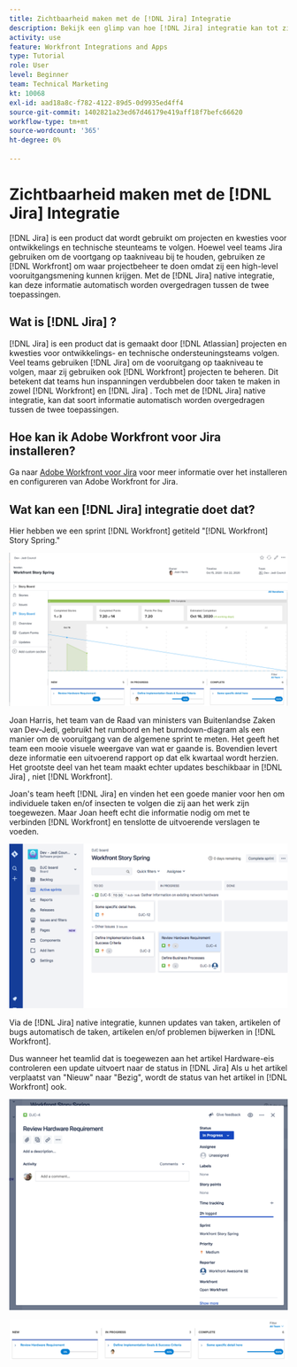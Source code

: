 ```yaml
---
title: Zichtbaarheid maken met de [!DNL Jira] Integratie
description: Bekijk een glimp van hoe [!DNL Jira] integratie kan tot zichtbaarheid in uw team leiden.
activity: use
feature: Workfront Integrations and Apps
type: Tutorial
role: User
level: Beginner
team: Technical Marketing
kt: 10068
exl-id: aad18a8c-f782-4122-89d5-0d9935ed4ff4
source-git-commit: 1402821a23ed67d46179e419aff18f7befc66620
workflow-type: tm+mt
source-wordcount: '365'
ht-degree: 0%

---
```


# Zichtbaarheid maken met de [!DNL Jira] Integratie

[!DNL Jira]  is een product dat wordt gebruikt om projecten en kwesties voor ontwikkelings en technische steunteams te volgen. Hoewel veel teams Jira gebruiken om de voortgang op taakniveau bij te houden, gebruiken ze [!DNL Workfront] om waar projectbeheer te doen omdat zij een high-level vooruitgangsmening kunnen krijgen. Met de [!DNL Jira]  native integratie, kan deze informatie automatisch worden overgedragen tussen de twee toepassingen.

## Wat is [!DNL Jira] ?

[!DNL Jira]  is een product dat is gemaakt door [!DNL Atlassian] projecten en kwesties voor ontwikkelings- en technische ondersteuningsteams volgen. Veel teams gebruiken [!DNL Jira]  om de vooruitgang op taakniveau te volgen, maar zij gebruiken ook [!DNL Workfront] projecten te beheren. Dit betekent dat teams hun inspanningen verdubbelen door taken te maken in zowel [!DNL Workfront] en [!DNL Jira] . Toch met de [!DNL Jira]  native integratie, kan dat soort informatie automatisch worden overgedragen tussen de twee toepassingen.

## Hoe kan ik Adobe Workfront voor Jira installeren?

Ga naar [Adobe Workfront voor Jira](https://experienceleague.adobe.com/docs/workfront/using/adobe-workfront-integrations/workfront-for-jira/workfront-for-jira.html?lang=en) voor meer informatie over het installeren en configureren van Adobe Workfront for Jira.

## Wat kan een [!DNL Jira]  integratie doet dat?

Hier hebben we een sprint [!DNL Workfront] getiteld &quot;[!DNL Workfront] Story Spring.&quot;

![Storyboard-burndown-diagram](assets/Jira01.png)

Joan Harris, het team van de Raad van ministers van Buitenlandse Zaken van Dev-Jedi, gebruikt het rumbord en het burndown-diagram als een manier om de vooruitgang van de algemene sprint te meten. Het geeft het team een mooie visuele weergave van wat er gaande is. Bovendien levert deze informatie een uitvoerend rapport op dat elk kwartaal wordt herzien. Het grootste deel van het team maakt echter updates beschikbaar in [!DNL Jira] , niet [!DNL Workfront].

Joan&#39;s team heeft [!DNL Jira]  en vinden het een goede manier voor hen om individuele taken en/of insecten te volgen die zij aan het werk zijn toegewezen. Maar Joan heeft echt die informatie nodig om met te verbinden [!DNL Workfront] en tenslotte de uitvoerende verslagen te voeden.

![Jira Storyboard](assets/Jira02.png)

Via de [!DNL Jira]  native integratie, kunnen updates van taken, artikelen of bugs automatisch de taken, artikelen en/of problemen bijwerken in [!DNL Workfront].

Dus wanneer het teamlid dat is toegewezen aan het artikel Hardware-eis controleren een update uitvoert naar de status in [!DNL Jira] Als u het artikel verplaatst van &quot;Nieuw&quot; naar &quot;Bezig&quot;, wordt de status van het artikel in [!DNL Workfront] ook.

![Jira-statuspagina](assets/Jira03.png)

![Statuskolommen](assets/Jira04.png)
